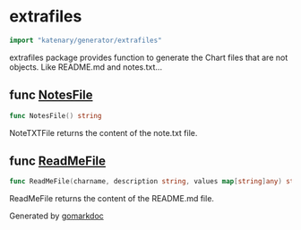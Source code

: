 <!-- Code generated by gomarkdoc. DO NOT EDIT -->

# extrafiles

```go
import "katenary/generator/extrafiles"
```

extrafiles package provides function to generate the Chart files that are not objects. Like README.md and notes.txt...

## func [NotesFile](<https://github.com/metal3d/katenary/blob/develop/generator/extrafiles/notes.go#L9>)

```go
func NotesFile() string
```

NoteTXTFile returns the content of the note.txt file.

<a name="ReadMeFile"></a>
## func [ReadMeFile](<https://github.com/metal3d/katenary/blob/develop/generator/extrafiles/readme.go#L25>)

```go
func ReadMeFile(charname, description string, values map[string]any) string
```

ReadMeFile returns the content of the README.md file.

Generated by [gomarkdoc](<https://github.com/princjef/gomarkdoc>)
